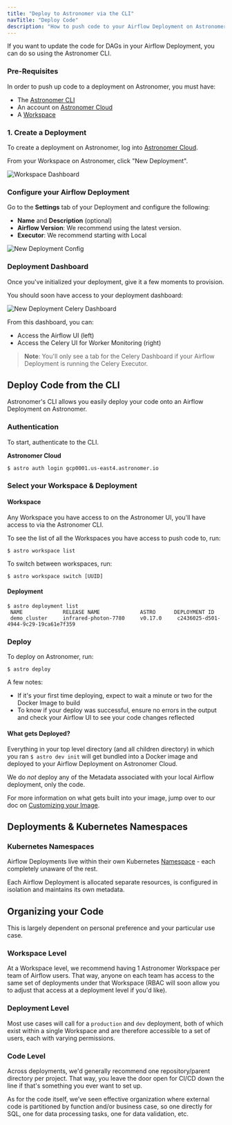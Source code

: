 ```yaml
---
title: "Deploy to Astronomer via the CLI"
navTitle: "Deploy Code"
description: "How to push code to your Airflow Deployment on Astronomer via the Astronomer CLI."
---
```



If you want to update the code for DAGs in your Airflow Deployment, you can do so using the Astronomer CLI.

### Pre-Requisites

In order to push up code to a deployment on Astronomer, you must have:

* The [Astronomer CLI](/docs/cloud/stable/develop/cli-quickstart/)
* An account on [Astronomer Cloud](https://app.gcp0001.us-east4.astronomer.io/)
* A [Workspace](https://www.astronomer.io/docs/cloud/stable/deploy/manage-workspaces)

### 1. Create a Deployment

To create a deployment on Astronomer, log into [Astronomer Cloud](https://app.gcp0001.us-east4.astronomer.io/).

From your Workspace on Astronomer, click "New Deployment".

![Workspace Dashboard](https://assets2.astronomer.io/main/docs/astronomer-ui/workspace_dashboard.png)

### Configure your Airflow Deployment

Go to the **Settings** tab of your Deployment and configure the following:

* **Name** and **Description** (optional)
* **Airflow Version**: We recommend using the latest version.
* **Executor**: We recommend starting with Local

![New Deployment Config](https://assets2.astronomer.io/main/docs/deploying-code/V0.15-new_deployment-config.png)

### Deployment Dashboard

Once you've initialized your deployment, give it a few moments to provision.

You should soon have access to your deployment dashboard:

![New Deployment Celery Dashboard](https://assets2.astronomer.io/main/docs/deploying-code/new_deployment_celery_dashboard.png)

From this dashboard, you can:

- Access the Airflow UI (left)
- Access the Celery UI for Worker Monitoring (right)

> **Note**: You'll only see a tab for the Celery Dashboard if your Airflow Deployment is running the Celery Executor.

## Deploy Code from the CLI

Astronomer's CLI allows you easily deploy your code onto an Airflow Deployment on Astronomer.

### Authentication

To start, authenticate to the CLI.

**Astronomer Cloud**

```
$ astro auth login gcp0001.us-east4.astronomer.io
```

### Select your Workspace & Deployment

#### Workspace

Any Workspace you have access to on the Astronomer UI, you'll have access to via the Astronomer CLI.

To see the list of all the Workspaces you have access to push code to, run:

```
$ astro workspace list
```

To switch between workspaces, run:

```
$ astro workspace switch [UUID]
```

#### Deployment

```
$ astro deployment list
 NAME             RELEASE NAME             ASTRO      DEPLOYMENT ID
 demo_cluster     infrared-photon-7780     v0.17.0     c2436025-d501-4944-9c29-19ca61e7f359
```

### Deploy

To deploy on Astronomer, run:

```
$ astro deploy
```

A few notes:
- If it's your first time deploying, expect to wait a minute or two for the Docker Image to build
- To know if your deploy was successful, ensure no errors in the output and check your Airflow UI to see your code changes reflected

#### What gets Deployed?

Everything in your top level directory (and all children directory) in which you ran `$ astro dev init` will get bundled into a Docker image and deployed to your Airflow Deployment on Astronomer Cloud.

We do _not_ deploy any of the Metadata associated with your local Airflow deployment, only the code.

For more information on what gets built into your image, jump over to our doc on [Customizing your Image](/docs/cloud/stable/develop/customize-image/).

## Deployments & Kubernetes Namespaces

### Kubernetes Namespaces

Airflow Deployments live within their own Kubernetes [Namespace](https://kubernetes.io/docs/concepts/overview/working-with-objects/namespaces/) - each completely unaware of the rest.

Each Airflow Deployment is allocated separate resources, is configured in isolation and maintains its own metadata.

## Organizing your Code

This is largely dependent on personal preference and your particular use case.

### Workspace Level

At a Workspace level, we recommend having 1 Astronomer Workspace per team of Airflow users. That way, anyone on each team has access to the same set of deployments under that Workspace (RBAC will soon allow you to adjust that access at a deployment level if you'd like).

### Deployment Level

Most use cases will call for a `production` and `dev` deployment, both of which exist within a single Workspace and are therefore accessible to a set of users, each with varying permissions.

### Code Level

Across deployments, we'd generally recommend one repository/parent directory per project. That way, you leave the door open for CI/CD down the line if that's something you ever want to set up.

As for the code itself, we’ve seen effective organization where external code is partitioned by function and/or business case, so one directly for SQL, one for data processing tasks, one for data validation, etc.
